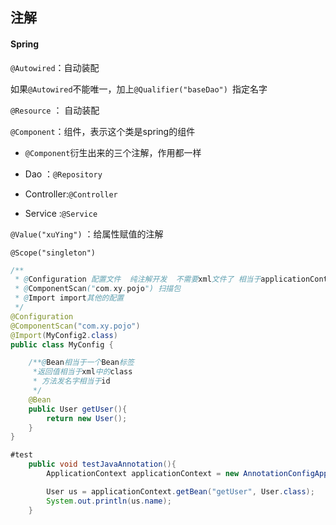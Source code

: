 ## 注解

#### Spring

`@Autowired`：自动装配

​	如果`@Autowired`不能唯一，加上`@Qualifier("baseDao") `指定名字

`@Resource` ： 自动装配

`@Component`：组件，表示这个类是spring的组件

- `@Component`衍生出来的三个注解，作用都一样

- Dao   ：`@Repository`
- Controller:`@Controller`
- Service :`@Service`

`@Value("xuYing")`  ：给属性赋值的注解

`@Scope("singleton")`

```java
/**
 * @Configuration 配置文件  纯注解开发  不需要xml文件了 相当于applicationContext.xml 
 * @ComponentScan("com.xy.pojo") 扫描包
 * @Import import其他的配置
 */
@Configuration
@ComponentScan("com.xy.pojo")
@Import(MyConfig2.class)
public class MyConfig {

    /**@Bean相当于一个Bean标签
     *返回值相当于xml中的class
     * 方法发名字相当于id
     */
    @Bean
    public User getUser(){
        return new User();
    }
}

#test
    public void testJavaAnnotation(){
        ApplicationContext applicationContext = new AnnotationConfigApplicationContext(MyConfig.class);

        User us = applicationContext.getBean("getUser", User.class);
        System.out.println(us.name);
    }
```

